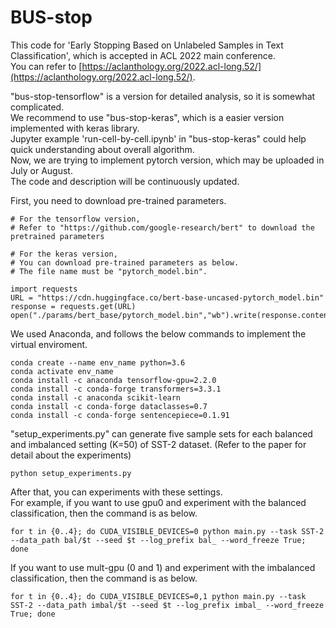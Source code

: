 # BUS-stop
This code for 'Early Stopping Based on Unlabeled Samples in Text Classification', which is accepted in ACL 2022 main conference.  
You can refer to [https://aclanthology.org/2022.acl-long.52/](https://aclanthology.org/2022.acl-long.52/).

"bus-stop-tensorflow" is a version for detailed analysis, so it is somewhat complicated.  
We recommend to use "bus-stop-keras", which is a easier version implemented with keras library.  
Jupyter example 'run-cell-by-cell.ipynb' in "bus-stop-keras" could help quick understanding about overall algorithm.  
Now, we are trying to implement pytorch version, which may be uploaded in July or August.  
The code and description will be continuously updated.  

First, you need to download pre-trained parameters. 
````
# For the tensorflow version, 
# Refer to "https://github.com/google-research/bert" to download the pretrained parameters

# For the keras version,
# You can download pre-trained parameters as below.
# The file name must be "pytorch_model.bin".

import requests
URL = "https://cdn.huggingface.co/bert-base-uncased-pytorch_model.bin"
response = requests.get(URL)
open("./params/bert_base/pytorch_model.bin","wb").write(response.content)
````

We used Anaconda, and follows the below commands to implement the virtual enviroment.
````
conda create --name env_name python=3.6
conda activate env_name 
conda install -c anaconda tensorflow-gpu=2.2.0
conda install -c conda-forge transformers=3.3.1
conda install -c anaconda scikit-learn
conda install -c conda-forge dataclasses=0.7
conda install -c conda-forge sentencepiece=0.1.91
````

"setup_experiments.py" can generate five sample sets for each balanced and imbalanced setting (K=50) of SST-2 dataset. (Refer to the paper for detail about the experiments)  
````
python setup_experiments.py
````

After that, you can experiments with these settings.  
For example, if you want to use gpu0 and experiment with the balanced classification, then the command is as below. 
````
for t in {0..4}; do CUDA_VISIBLE_DEVICES=0 python main.py --task SST-2 --data_path bal/$t --seed $t --log_prefix bal_ --word_freeze True; done
````

If you want to use mult-gpu (0 and 1) and experiment with the imbalanced classification, then the command is as below.
````
for t in {0..4}; do CUDA_VISIBLE_DEVICES=0,1 python main.py --task SST-2 --data_path imbal/$t --seed $t --log_prefix imbal_ --word_freeze True; done
````
